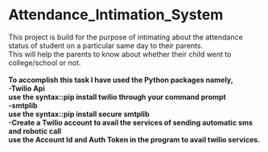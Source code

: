 # Attendance_Intimation_System 

This project is build for the purpose of intimating about the attendance status of student on a particular same day to their parents.<br>
This will help the parents to know about whether their child went to college/school or not. 
<br><br>
<b>To accomplish this task I have used the Python packages namely,<br> 
-Twilio Api<br>
   use the syntax::pip install twilio through your command prompt<br>
-smtplib<br>
   use the syntax::pip install secure smtplib <br>
-Create a Twilio account to avail the services of sending automatic sms and robotic call<br>
   use the Account Id and Auth Token in the program to avail twilio services.

